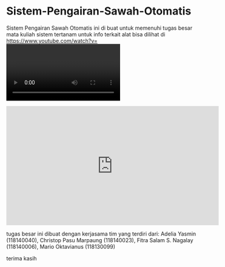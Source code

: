 # Sistem-Pengairan-Sawah-Otomatis
Sistem Pengairan Sawah Otomatis ini di buat untuk memenuhi tugas besar mata kuliah sistem tertanam untuk info terkait alat bisa dilihat di
https://www.youtube.com/watch?v=<VIDEO ID>
https://youtu.be/<VIDEO URL>
<p align="center">
<iframe width="560" height="315" src="https://www.youtube.com/embed/lLsy1yIjj84" title="YouTube video player" frameborder="0" allow="accelerometer; autoplay; clipboard-write; encrypted-media; gyroscope; picture-in-picture" allowfullscreen></iframe> 
  </p>
tugas besar ini dibuat dengan kerjasama tim yang terdiri dari:
Adelia Yasmin (118140040), Christop Pasu Marpaung (118140023), Fitra Salam S. Nagalay (118140006), Mario Oktavianus (118130099)

terima kasih 

